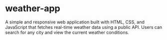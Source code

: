 # weather-app
A simple and responsive web application built with HTML, CSS, and JavaScript that fetches real-time weather data using a public API. Users can search for any city and view the current weather conditions.
